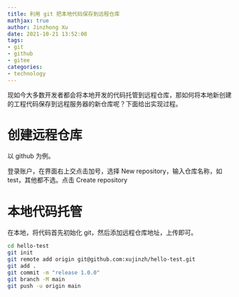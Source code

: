 ```yaml
---
title: 利用 git 把本地代码保存到远程仓库
mathjax: true
author: Jinzhong Xu
date: 2021-10-21 13:52:08
tags:
- git
- github
- gitee
categories:
- technology
---
```


现如今大多数开发者都会将本地开发的代码托管到远程仓库，那如何将本地新创建的工程代码保存到远程服务器的新仓库呢？下面给出实现过程。

<!--more-->

# 创建远程仓库

以 github 为例。

登录账户，在界面右上交点击加号，选择 New repository，输入仓库名称，如 test，其他都不选。点击 Create repository

# 本地代码托管

在本地，将代码首先初始化 git，然后添加远程仓库地址，上传即可。

```bash
cd hello-test
git init
git remote add origin git@github.com:xujinzh/hello-test.git
git add .
git commit -m "release 1.0.0"
git branch -M main
git push -u origin main
```




